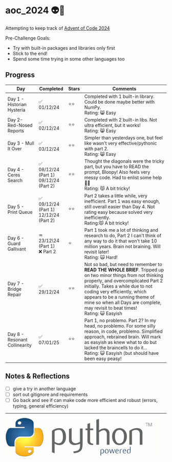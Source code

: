 # aoc_2024 👽🐍

Attempting to keep track of [Advent of Code 2024](https://adventofcode.com/)


Pre-Challenge Goals:
- Try with built-in packages and libraries only first
- Stick to the end!
- Spend some time trying in some other languages too

## Progress

| Day | Completed | Stars | Comments |
|-----|-----------|-------|----------|
|Day 1 - Historian Hysteria | ✅ 01/12/24 | ⭐⭐ |Completed with 1 built-in library. Could be done maybe better with NumPy.<br>Rating: 😸 Easy|
|Day 2- Red-Nosed Reports | ✅ 02/12/24 | ⭐⭐ | Completed with 2 built-in libs. Not ultra efficient, but it works!<br>Rating: 😸 Easy|
|Day 3 - Mull It Over | ✅ 03/12/24 | ⭐⭐ | Simpler than yesterdays one, but feel like wasn't very effective/pythonic with part 2.<br>Rating: 😸 Easy|
|Day 4 - Ceres Search | ✅ 08/12/24 (Part 1)<br>09/12/24 (Part 2) | ⭐⭐ | Thought the diagonals were the tricky part, but you have to READ the prompt, Bloopy! Also feels very messy code. Had to enlist some help 💞👯<br>Rating: 😾 A bit tricky!|
|Day 5 - Print Queue | ✅ 09/12/24 (Part 1)<br>12/12/24 (Part 2) | ⭐⭐ | Part 2 takes a little while, very inefficient. Part 1 was easy enough, still overall easier than Day 4. Not rating easy because solved very inefficiently.<br>Rating:😾 A bit tricky!| 
|Day 6 - Guard Gallivant | ♒ 23/12\24 (Part 1)<br>❌ Part 2 | ⭐ | Part 1 took me a lot of thinking and research to do, Part 2 I can't think of any way to do it that won't take 10 million years. Brain not braining. Will revisit later!<br>Rating: 🙀 Hard! |
|Day 7 - Bridge Repair | ✅ 29/12/24 | ⭐⭐ | Not so bad, but need to remember to <b>READ THE WHOLE BRIEF</b>. Tripped up on two minor things from not thinking properly, and overcomplicated Part 2 initially. Takes a while due to not coding very efficiently, which appears to be a running theme of mine so when all Days are complete, may revisit to beat times!<br>Rating: 😺 Easyish|
|Day 8 - Resonant Collinearity | ✅ 07/01/25 | ⭐⭐| Part 1, no problemo. Part 2? In my head, no problemo. For some silly reason, in code, problemo. Simplified approach, rebrained brain. Will mark as easyish as knew what to do but lacked the braincells to do it...<br>Rating: 😺 Easyish (but should have been easy peasy!|


## Notes & Reflections
- [ ] give a try in another language
- [ ] sort out gitignore and requirements
- [ ] Go back and see if can make code more efficient and robust (errors, typing, general efficiency)

----

![](spinny_py_powered.gif)
